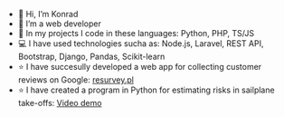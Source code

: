 - 👋 Hi, I’m Konrad
- 👀 I’m a web developer
- 🌱 In my projects I code in these languages: Python, PHP, TS/JS
- 💻 I have used technologies sucha as: Node.js, Laravel, REST API, Bootstrap, Django, Pandas, Scikit-learn
- ⭐ I have succesully developed a web app for collecting customer reviews on Google: <a href="https://resurvey.pl">resurvey.pl</a>
- ⭐ I have created a program in Python for estimating risks in sailplane take-offs: <a href="https://www.youtube.com/watch?v=Yky1hlz4Aqs">Video demo</a>

<!---
Konrad48/Konrad48 is a ✨ special ✨ repository because its `README.md` (this file) appears on your GitHub profile.
You can click the Preview link to take a look at your changes.
--->
